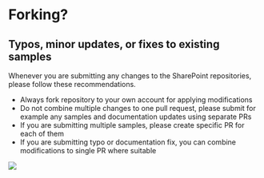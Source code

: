 # Forking?

## Typos, minor updates, or fixes to existing samples

Whenever you are submitting any changes to the SharePoint repositories, please follow these recommendations.

* Always fork repository to your own account for applying modifications
* Do not combine multiple changes to one pull request, please submit for example any samples and documentation updates using separate PRs
* If you are submitting multiple samples, please create specific PR for each of them
* If you are submitting typo or documentation fix, you can combine modifications to single PR where suitable

<img src="https://telemetry.sharepointpnp.com/powerplatform-samples/docs/contributing/forking" />